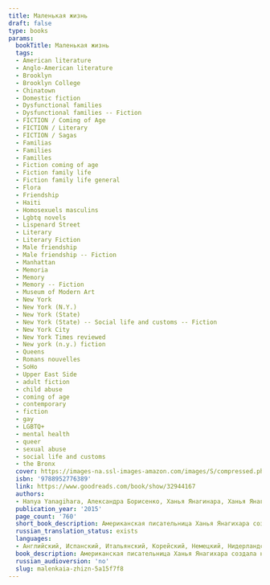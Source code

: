 ```yaml
---
title: Маленькая жизнь
draft: false
type: books
params:
  bookTitle: Маленькая жизнь
  tags:
  - American literature
  - Anglo-American literature
  - Brooklyn
  - Brooklyn College
  - Chinatown
  - Domestic fiction
  - Dysfunctional families
  - Dysfunctional families -- Fiction
  - FICTION / Coming of Age
  - FICTION / Literary
  - FICTION / Sagas
  - Familias
  - Families
  - Familles
  - Fiction coming of age
  - Fiction family life
  - Fiction family life general
  - Flora
  - Friendship
  - Haiti
  - Homosexuels masculins
  - Lgbtq novels
  - Lispenard Street
  - Literary
  - Literary Fiction
  - Male friendship
  - Male friendship -- Fiction
  - Manhattan
  - Memoria
  - Memory
  - Memory -- Fiction
  - Museum of Modern Art
  - New York
  - New York (N.Y.)
  - New York (State)
  - New York (State) -- Social life and customs -- Fiction
  - New York City
  - New York Times reviewed
  - New york (n.y.) fiction
  - Queens
  - Romans nouvelles
  - SoHo
  - Upper East Side
  - adult fiction
  - child abuse
  - coming of age
  - contemporary
  - fiction
  - gay
  - LGBTQ+
  - mental health
  - queer
  - sexual abuse
  - social life and customs
  - the Bronx
  cover: https://images-na.ssl-images-amazon.com/images/S/compressed.photo.goodreads.com/books/1478876919i/32944167.jpg
  isbn: '9788952776389'
  link: https://www.goodreads.com/book/show/32944167
  authors:
  - Hanya Yanagihara, Александра Борисенко, Ханья Янагинара, Ханья Янагихара
  publication_year: '2015'
  page_count: '760'
  short_book_description: Американская писательница Ханья Янагихара создала необычный роман, где и о страшном, и о радостном говорится без лишнего надрыва и сентиментальности. Четверо друзей - талантливый архитектор...
  russian_translation_status: exists
  languages:
  - Английский, Испанский, Итальянский, Корейский, Немецкий, Нидерландский, Польский, Португальский, Русский, Финский
  book_description: Американская писательница Ханья Янагихара создала необычный роман, где и о страшном, и о радостном говорится без лишнего надрыва и сентиментальности. Четверо друзей - талантливый архитектор Малкольм, начинающий актер Виллем, уверенный в собственной неповторимости художник Джей-Би и гениальный юрист и математик Джуд - пытаются добиться успеха в Нью-Йорке, но оказывается, что ни карьера, ни деньги, ни слава не могут справиться с прошлым, если оно сильнее жизни…
  russian_audioversion: 'no'
  slug: malenkaia-zhizn-5a15f7f8
---
```

